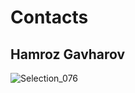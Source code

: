 # Contacts

## Hamroz Gavharov


![Selection_076](https://user-images.githubusercontent.com/62178569/119417412-34078800-bd0f-11eb-8f07-868f7dba5f2d.png)

